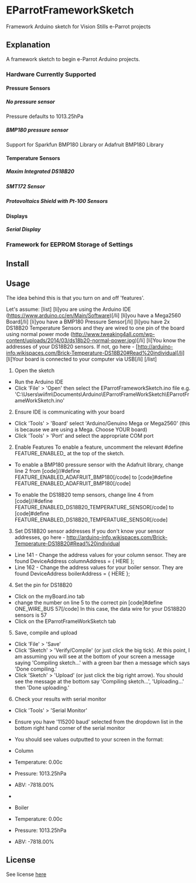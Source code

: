# EParrotFrameworkSketch

Framework Arduino sketch for Vision Stills e-Parrot projects

## Explanation
A framework sketch to begin e-Parrot Arduino projects.
### Hardware Currently Supported

#### Pressure Sensors
##### No pressure sensor
Pressure defaults to 1013.25hPa
##### BMP180 pressure sensor
Support for Sparkfun BMP180 Library or Adafruit BMP180 Library

#### Temperature Sensors
##### Maxim Integrated DS18B20
##### SMT172 Sensor
##### Protovoltaics Shield with Pt-100 Sensors

#### Displays
##### Serial Display

### Framework for EEPROM Storage of Settings

## Install

## Usage
The idea behind this is that you turn on and off 'features'.

Let's assume:
[list]
[li]you are using the Arduino IDE (https://www.arduino.cc/en/Main/Software)[/li]
[li]you have a Mega2560 Board[/li]
[li]you have a BMP180 Pressure Sensor[/li]
[li]you have 2x DS18B20 Temperature Sensors and they are wired to one pin of the board using normal power mode (http://www.tweaking4all.com/wp-content/uploads/2014/03/ds18b20-normal-power.jpg)[/li]
[li]You know the addresses of your DS18B20 sensors.  If not, go here - [http://arduino-info.wikispaces.com/Brick-Temperature-DS18B20#Read%20individual[/li]
[li]Your board is connected to your computer via USB[/li]
[/list]

1. Open the sketch
- Run the Arduino IDE
- Click 'File' > 'Open' then select the EParrotFrameworkSketch.ino file e.g. 'C:\Users\wiifm\Documents\Arduino\EParrotFrameWorkSketch\EParrotFrameWorkSketch.ino'

2. Ensure IDE is communicating with your board
- Click 'Tools' > 'Board' select 'Arduino/Genuino Mega or Mega2560' (this is because we are using a Mega.  Choose YOUR board)
- Click 'Tools' > 'Port' and select the appropriate COM port

2. Enable Features
To enable a feature, uncomment the relevant #define FEATURE_ENABLED_ at the top of the sketch.
- To enable a BMP180 pressure sensor with the Adafruit library, change line 2 from
[code]//#define FEATURE_ENABLED_ADAFRUIT_BMP180[/code]
to
[code]#define FEATURE_ENABLED_ADAFRUIT_BMP180[/code]

- To enable the DS18B20 temp sensors, change line 4 from
[code]//#define FEATURE_ENABLED_DS18B20_TEMPERATURE_SENSOR[/code]
to
[code]#define FEATURE_ENABLED_DS18B20_TEMPERATURE_SENSOR[/code]

3. Set DS18B20 sensor addresses
If you don't know your sensor addresses, go here - http://arduino-info.wikispaces.com/Brick-Temperature-DS18B20#Read%20individual
- Line 141 - Change the address values for your column sensor.  They are found DeviceAddress columnAddress = { HERE };
- Line 162 - Change the address values for your boiler sensor.  They are found DeviceAddress boilerAddress = { HERE };

4. Set the pin for DS18B20
- Click on the myBoard.ino tab
- change the number on line 5 to the correct pin
[code]#define ONE_WIRE_BUS 57[/code]
In this case, the data wire for your DS18B20 sensors is 57
- Click on the EParrotFrameWorkSketch tab

5. Save, compile and upload
- Click 'File' > 'Save'
- Click 'Sketch' > 'Verify/Compile' (or just click the big tick).  At this point, I am assuming you will see at the bottom of your screen a message saying 'Compiling sketch...' with a green bar then a message which says 'Done compiling.'
- Click 'Sketch' > 'Upload' (or just click the big right arrow).  You should see the message at the bottom say 'Compiling sketch...', 'Uploading...' then 'Done uploading.'

6. Check your results with serial monitor
- Click 'Tools' > 'Serial Monitor'
- Ensure you have '115200 baud' selected from the dropdown list in the bottom right hand corner of the serial monitor
- You should see values outputted to your screen in the format:

- Column
- Temperature: 0.00c
- Pressure: 1013.25hPa
- ABV: -7818.00%
-
- Boiler
- Temperature: 0.00c
- Pressure: 1013.25hPa
- ABV: -7818.00%



## License
See license [here](../master/LICENSE)
